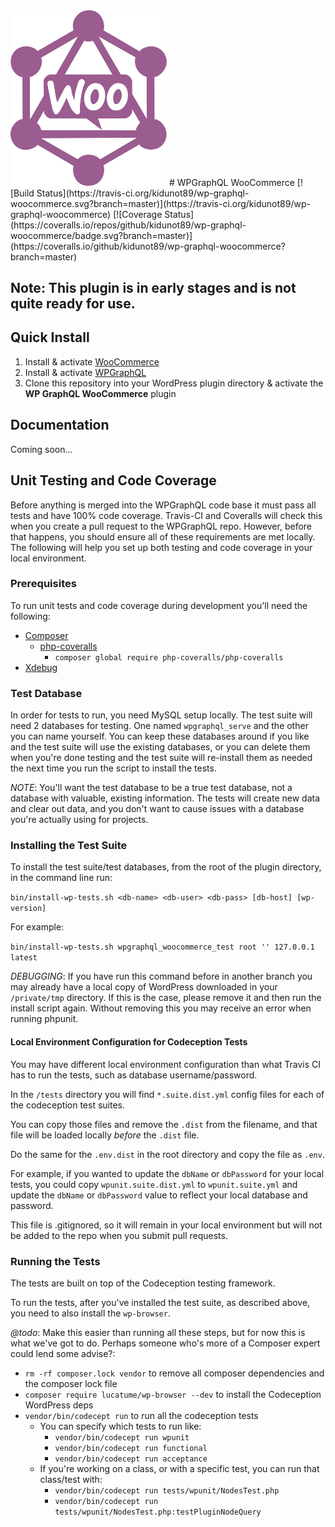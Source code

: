 <img src="./logo.svg" width="250px">
# WPGraphQL WooCommerce
[![Build Status](https://travis-ci.org/kidunot89/wp-graphql-woocommerce.svg?branch=master)](https://travis-ci.org/kidunot89/wp-graphql-woocommerce) [![Coverage Status](https://coveralls.io/repos/github/kidunot89/wp-graphql-woocommerce/badge.svg?branch=master)](https://coveralls.io/github/kidunot89/wp-graphql-woocommerce?branch=master)

## Note: This plugin is in early stages and is not quite ready for use.

## Quick Install
1. Install & activate [WooCommerce](https://woocommerce.com/)
2. Install & activate [WPGraphQL](https://www.wpgraphql.com/)
3. Clone this repository into your WordPress plugin directory & activate the **WP GraphQL WooCommerce** plugin

## Documentation
Coming soon...

## Unit Testing and Code Coverage 
Before anything is merged into the WPGraphQL code base it must pass all tests and have 100% code coverage. 
Travis-CI and Coveralls will check this when you create a pull request to the WPGraphQL repo. 
However, before that happens, you should ensure all of these requirements are met locally. 
The following will help you set up both testing and code coverage in your local environment.

### Prerequisites
To run unit tests and code coverage during development you'll need the following:

* [Composer](https://getcomposer.org/doc/00-intro.md)
    * [php-coveralls](https://github.com/php-coveralls/php-coveralls)
        * `composer global require php-coveralls/php-coveralls`
* [Xdebug](https://xdebug.org/docs/install)

### Test Database
In order for tests to run, you need MySQL setup locally. The test suite will need 2 databases for testing. 
One named `wpgraphql_serve` and the other you can name yourself. 
You can keep these databases around if you like and the test suite will use the existing databases, or you can delete them when you're done testing and the test suite will 
re-install them as needed the next time you run the script to install the tests.

*NOTE*: You'll want the test database to be a true test database, not a database with valuable, existing information. 
The tests will create new data and clear out data, and you don't want to cause issues with a database you're actually using for projects.

### Installing the Test Suite
To install the test suite/test databases, from the root of the plugin directory, in the command line run: 

`bin/install-wp-tests.sh <db-name> <db-user> <db-pass> [db-host] [wp-version]`

For example: 

`bin/install-wp-tests.sh wpgraphql_woocommerce_test root '' 127.0.0.1 latest`

*DEBUGGING*: If you have run this command before in another branch you may already have a local copy of WordPress downloaded in your `/private/tmp` directory. 
If this is the case, please remove it and then run the install script again. Without removing this you may receive an error when running phpunit.

#### Local Environment Configuration for Codeception Tests

You may have different local environment configuration than what Travis CI has to run the tests, such as database username/password.


In the `/tests` directory you will find `*.suite.dist.yml` config files for each of the codeception test suites. 

You can copy those files and remove the `.dist` from the filename, and that file will be loaded locally _before_ the `.dist` file.

Do the same for the `.env.dist` in the root directory and copy the file as `.env`.

For example, if you wanted to update the `dbName` or `dbPassword` for your local tests, you could copy `wpunit.suite.dist.yml` to `wpunit.suite.yml` and update the `dbName` or `dbPassword` value to reflect your local database and password.

This file is .gitignored, so it will remain in your local environment but will not be added to the repo when you submit pull requests.

### Running the Tests
The tests are built on top of the Codeception testing framework. 

To run the tests, after you've installed the test suite, as described above, you need to also install the `wp-browser`. 

*@todo*: Make this easier than running all these steps, but for now this is what we've got to do.
Perhaps someone who's more of a Composer expert could lend some advise?:

- `rm -rf composer.lock vendor` to remove all composer dependencies and the composer lock file
- `composer require lucatume/wp-browser --dev` to install the Codeception WordPress deps
- `vendor/bin/codecept run` to run all the codeception tests
    - You can specify which tests to run like: 
        - `vendor/bin/codecept run wpunit`
        - `vendor/bin/codecept run functional`
        - `vendor/bin/codecept run acceptance`
    - If you're working on a class, or with a specific test, you can run that class/test with:
        - `vendor/bin/codecept run tests/wpunit/NodesTest.php`
        - `vendor/bin/codecept run tests/wpunit/NodesTest.php:testPluginNodeQuery`
